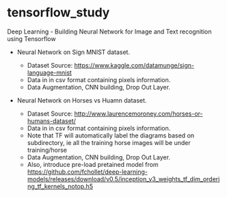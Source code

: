 # tensorflow_study
Deep Learning - Building Neural Network for Image and Text recognition using Tensorflow
* Neural Network on Sign MNIST dataset.
  - Dataset Source: https://www.kaggle.com/datamunge/sign-language-mnist
  - Data in in csv format containing pixels information.
  - Data Augmentation, CNN building, Drop Out Layer.

* Neural Network on Horses vs Huamn dataset.
  - Dataset Source: http://www.laurencemoroney.com/horses-or-humans-dataset/
  - Data in in csv format containing pixels information.
  - Note that TF will automatically label the diagrams based on subdirectory, ie all the training horse images will be under training/horse
  - Data Augmentation, CNN building, Drop Out Layer.
  - Also, introduce pre-load pretained model from https://github.com/fchollet/deep-learning-models/releases/download/v0.5/inception_v3_weights_tf_dim_ordering_tf_kernels_notop.h5
